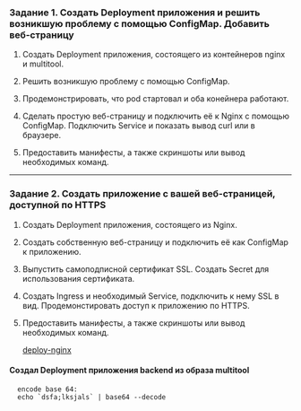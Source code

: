 ### Задание 1. Создать Deployment приложения и решить возникшую проблему с помощью ConfigMap. Добавить веб-страницу

1. Создать Deployment приложения, состоящего из контейнеров nginx и multitool.


2. Решить возникшую проблему с помощью ConfigMap.


3. Продемонстрировать, что pod стартовал и оба конейнера работают.


4. Сделать простую веб-страницу и подключить её к Nginx с помощью ConfigMap. Подключить Service и показать вывод curl или в браузере.


5. Предоставить манифесты, а также скриншоты или вывод необходимых команд.



------

### Задание 2. Создать приложение с вашей веб-страницей, доступной по HTTPS    

1. Создать Deployment приложения, состоящего из Nginx.


2. Создать собственную веб-страницу и подключить её как ConfigMap к приложению.


3. Выпустить самоподписной сертификат SSL. Создать Secret для использования сертификата.


4. Создать Ingress и необходимый Service, подключить к нему SSL в вид. Продемонстировать доступ к приложению по HTTPS.


5. Предоставить манифесты, а также скриншоты или вывод необходимых команд.



   [deploy-nginx](https://github.com/Heimdier/DEV/blob/main/Kube/1.5./deploy-nginx.yml)

#### Создал Deployment приложения backend из образа multitool

```shell
  encode base 64:
  echo `dsfa;lksjals` | base64 --decode

```



